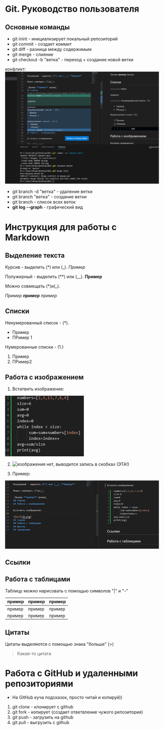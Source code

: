 # Git. Руководство пользователя
## Основные команды
* git inint - инициализирует локальный репозиторий
* git commit - создает коммит
* git diff - разница между содержимым
* git merge - слияние
* git checkout -b "ветка" - переход + создание новой ветки

конфликт:
![](im3.png)
* git branch -d "ветка" - удаление ветки
* git branch "ветка" - создание ветки
* git branch - список всех веток
* **git log --graph** - графический вид
# Инструкция для работы с Markdown
## Выделение текста
Курсив - выделить (*) или (_). *Пример*

Полужирный - выделить (**) или (__). **Пример**

Можно совмещать (*)и(_).

_Пример **пример** пример_
## Списки

Ненумерованный список - (*).
* Пример
* ПРимер 1

Нумерованные списки - (1.)
1. Пример
2. ПРимер2
## Работа с изображением

1. Встатвить изображение:

![дз3](im.png)

2. ![изображения нет, выводится запись в скобках (ЭТА!)](675.png)

3. Пример:

![](im2.png)
## Ссылки
## Работа с таблицами

Таблицу можно нарисовать с помощью символов "|" и "-"

|пример |пример |пример |
|-------|-------|-------|
|пример |пример |пример |
|пример |пример |пример |

## Цитаты
Цитаты выделяются с помощью знака "больше" (>)
> Какая-то цитата

# Работа с GitHub и удаленными репозиториями
* На GitHub куча подсказок, просто читай и копируй))
1. git clone - клонирует с github
2. git fork - копирует (создает ответвление чужого репозитория)
3. git push - загрузить на github
4. git pull - выгрузить с github
